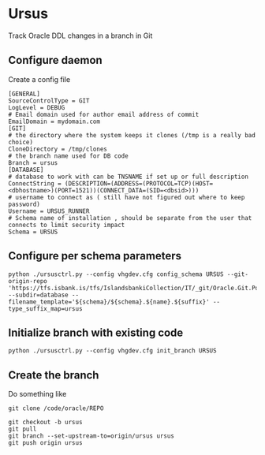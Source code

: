 # Ursus

Track Oracle DDL changes in a branch in Git

## Configure daemon

Create a config file

    [GENERAL]
    SourceControlType = GIT
    LogLevel = DEBUG
    # Email domain used for author email address of commit
    EmailDomain = mydomain.com
    [GIT]
    # the directory where the system keeps it clones (/tmp is a really bad choice)
    CloneDirectory = /tmp/clones
    # the branch name used for DB code
    Branch = ursus
    [DATABASE]
    # database to work with can be TNSNAME if set up or full description
    ConnectString = (DESCRIPTION=(ADDRESS=(PROTOCOL=TCP)(HOST=<dbhostname>)(PORT=1521))(CONNECT_DATA=(SID=<dbsid>)))
    # username to connect as ( still have not figured out where to keep password)
    Username = URSUS_RUNNER
    # Schema name of installation , should be separate from the user that connects to limit security impact
    Schema = URSUS

## Configure per schema parameters

    python ./ursusctrl.py --config vhgdev.cfg config_schema URSUS --git-origin-repo 'https://tfs.isbank.is/tfs/IslandsbankiCollection/IT/_git/Oracle.Git.Poc' --subdir=database --filename_template='${schema}/${schema}.${name}.${suffix}' --type_suffix_map=ursus

## Initialize branch with existing code

    python ./ursusctrl.py --config vhgdev.cfg init_branch URSUS

## Create the branch

Do something like

    git clone /code/oracle/REPO

    git checkout -b ursus
    git pull
    git branch --set-upstream-to=origin/ursus ursus
    git push origin ursus
